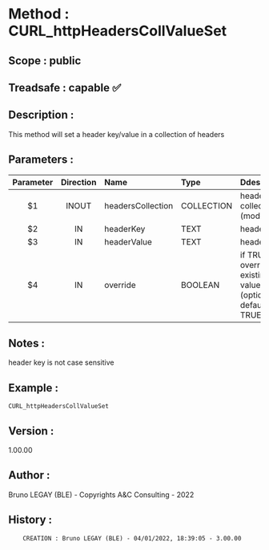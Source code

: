 ﻿# **Method :** CURL_httpHeadersCollValueSet
## **Scope :** public
## **Treadsafe :** capable ✅ 
## **Description :** 
This method will set a header key/value in a collection of headers
## **Parameters :** 
| Parameter | Direction | Name | Type | Ddescription | 
|:----:|:----:|:----|:----|:----| 
| $1 | INOUT | headersCollection | COLLECTION | headers collection (modified) | 
| $2 | IN | headerKey | TEXT | header key | 
| $3 | IN | headerValue | TEXT | header value | 
| $4 | IN | override | BOOLEAN | if TRUE will override the existing value (optional, default TRUE) | 

## **Notes :** 
header key is not case sensitive
## **Example :** 
```
CURL_httpHeadersCollValueSet
```
## **Version :** 
1.00.00
## **Author :** 
Bruno LEGAY (BLE) - Copyrights A&C Consulting - 2022
## **History :** 
 
        CREATION : Bruno LEGAY (BLE) - 04/01/2022, 18:39:05 - 3.00.00
